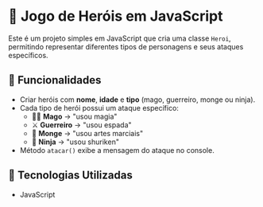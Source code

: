 # 🏹 Jogo de Heróis em JavaScript

Este é um projeto simples em JavaScript que cria uma classe `Heroi`, permitindo representar diferentes tipos de personagens e seus ataques específicos.

## 📌 Funcionalidades

- Criar heróis com **nome**, **idade** e **tipo** (mago, guerreiro, monge ou ninja).
- Cada tipo de herói possui um ataque específico:
  - 🧙‍♂️ **Mago** → "usou magia"
  - ⚔️ **Guerreiro** → "usou espada"
  - 🥋 **Monge** → "usou artes marciais"
  - 🥷 **Ninja** → "usou shuriken"
- Método `atacar()` exibe a mensagem do ataque no console.

## 🚀 Tecnologias Utilizadas

- JavaScript 




